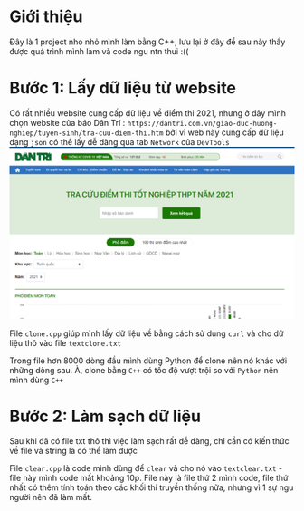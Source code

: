 # Giới thiệu
Đây là 1 project nho nhỏ mình làm bằng C++, lưu lại ở đây để sau này thấy được quá trình mình làm và code ngu ntn thui :((

# Bước 1: Lấy dữ liệu từ website
Có rất nhiều website cung cấp dữ liệu về điểm thi 2021, nhưng ở đây mình chọn website của báo Dân Trí : `https://dantri.com.vn/giao-duc-huong-nghiep/tuyen-sinh/tra-cuu-diem-thi.htm` bởi vì web này cung cấp dữ liệu dạng `json` có thể lấy dễ dàng qua tab `Network` của `DevTools`
  ![screen](screen.png)

File `clone.cpp` giúp mình lấy dữ liệu về bằng cách sử dụng `curl` và cho dữ liệu thô vào file `textclone.txt`

Trong file hơn 8000 dòng đầu mình dùng Python để clone nên nó khác với những dòng sau. À, clone bằng `C++` có tốc độ vượt trội so với `Python` nên mình dùng `C++`

# Bước 2: Làm sạch dữ liệu
Sau khi đã có file txt thô thì việc làm sạch rất dễ dàng, chỉ cần có kiến thức về file và string là có thể làm được

File `clear.cpp` là code mình dùng để `clear` và cho nó vào `textclear.txt` - file này mình code mất khoảng 10p.
File này là file thứ 2 mình code, file thứ nhất có thêm tính toán theo các khối thi truyền thống nữa, nhưng vì 1 sự ngu người nên đã làm mất.


